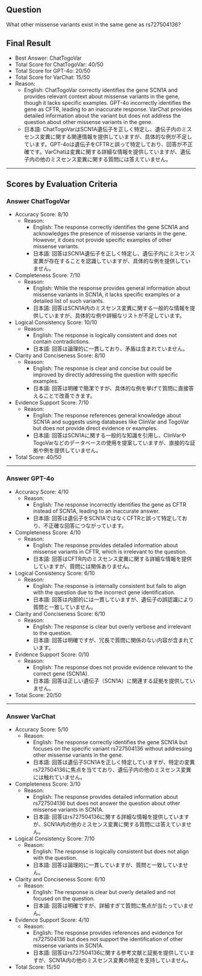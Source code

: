## Question

What other missense variants exist in the same gene as rs727504136?

## Final Result

- Best Answer: ChatTogoVar
- Total Score for ChatTogoVar: 40/50
- Total Score for GPT-4o: 20/50
- Total Score for VarChat: 15/50
- Reason:
  - English: ChatTogoVar correctly identifies the gene SCN1A and provides relevant context about missense variants in the gene, though it lacks specific examples. GPT-4o incorrectly identifies the gene as CFTR, leading to an inaccurate response. VarChat provides detailed information about the variant but does not address the question about other missense variants in the gene.
  - 日本語: ChatTogoVarはSCN1A遺伝子を正しく特定し、遺伝子内のミスセンス変異に関する関連情報を提供していますが、具体的な例が不足しています。GPT-4oは遺伝子をCFTRと誤って特定しており、回答が不正確です。VarChatは変異に関する詳細な情報を提供していますが、遺伝子内の他のミスセンス変異に関する質問には答えていません。

---

## Scores by Evaluation Criteria

### Answer ChatTogoVar
- Accuracy Score: 8/10
  - Reason: 
    - English: The response correctly identifies the gene SCN1A and acknowledges the presence of missense variants in the gene. However, it does not provide specific examples of other missense variants.
    - 日本語: 回答はSCN1A遺伝子を正しく特定し、遺伝子内にミスセンス変異が存在することを認識していますが、具体的な例を提供していません。
- Completeness Score: 7/10
  - Reason: 
    - English: While the response provides general information about missense variants in SCN1A, it lacks specific examples or a detailed list of such variants.
    - 日本語: 回答はSCN1A内のミスセンス変異に関する一般的な情報を提供していますが、具体的な例や詳細なリストが不足しています。
- Logical Consistency Score: 10/10
  - Reason: 
    - English: The response is logically consistent and does not contain contradictions.
    - 日本語: 回答は論理的に一貫しており、矛盾は含まれていません。
- Clarity and Conciseness Score: 8/10
  - Reason: 
    - English: The response is clear and concise but could be improved by directly addressing the question with specific examples.
    - 日本語: 回答は明確で簡潔ですが、具体的な例を挙げて質問に直接答えることで改善できます。
- Evidence Support Score: 7/10
  - Reason: 
    - English: The response references general knowledge about SCN1A and suggests using databases like ClinVar and TogoVar but does not provide direct evidence or examples.
    - 日本語: 回答はSCN1Aに関する一般的な知識を引用し、ClinVarやTogoVarなどのデータベースの使用を提案していますが、直接的な証拠や例を提供していません。
- Total Score: 40/50

---

### Answer GPT-4o
- Accuracy Score: 4/10
  - Reason: 
    - English: The response incorrectly identifies the gene as CFTR instead of SCN1A, leading to an inaccurate answer.
    - 日本語: 回答は遺伝子をSCN1AではなくCFTRと誤って特定しており、不正確な回答につながっています。
- Completeness Score: 4/10
  - Reason: 
    - English: The response provides detailed information about missense variants in CFTR, which is irrelevant to the question.
    - 日本語: 回答はCFTR内のミスセンス変異に関する詳細な情報を提供していますが、質問には関係ありません。
- Logical Consistency Score: 6/10
  - Reason: 
    - English: The response is internally consistent but fails to align with the question due to the incorrect gene identification.
    - 日本語: 回答は内部的には一貫していますが、遺伝子の誤認識により質問と一致していません。
- Clarity and Conciseness Score: 6/10
  - Reason: 
    - English: The response is clear but overly verbose and irrelevant to the question.
    - 日本語: 回答は明確ですが、冗長で質問に関係のない内容が含まれています。
- Evidence Support Score: 0/10
  - Reason: 
    - English: The response does not provide evidence relevant to the correct gene (SCN1A).
    - 日本語: 回答は正しい遺伝子（SCN1A）に関連する証拠を提供していません。
- Total Score: 20/50

---

### Answer VarChat
- Accuracy Score: 5/10
  - Reason: 
    - English: The response correctly identifies the gene SCN1A but focuses on the specific variant rs727504136 without addressing other missense variants in the gene.
    - 日本語: 回答は遺伝子SCN1Aを正しく特定していますが、特定の変異rs727504136に焦点を当てており、遺伝子内の他のミスセンス変異には触れていません。
- Completeness Score: 3/10
  - Reason: 
    - English: The response provides detailed information about rs727504136 but does not answer the question about other missense variants in SCN1A.
    - 日本語: 回答はrs727504136に関する詳細な情報を提供していますが、SCN1A内の他のミスセンス変異に関する質問には答えていません。
- Logical Consistency Score: 7/10
  - Reason: 
    - English: The response is logically consistent but does not align with the question.
    - 日本語: 回答は論理的に一貫していますが、質問と一致していません。
- Clarity and Conciseness Score: 6/10
  - Reason: 
    - English: The response is clear but overly detailed and not focused on the question.
    - 日本語: 回答は明確ですが、詳細すぎて質問に焦点が当たっていません。
- Evidence Support Score: 4/10
  - Reason: 
    - English: The response provides references and evidence for rs727504136 but does not support the identification of other missense variants in SCN1A.
    - 日本語: 回答はrs727504136に関する参考文献と証拠を提供していますが、SCN1A内の他のミスセンス変異の特定を支持していません。
- Total Score: 15/50